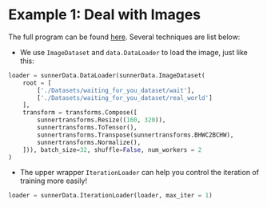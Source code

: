 # Example 1: Deal with Images

The full program can be found [here](https://github.com/SunnerLi/Torchvision_sunner/blob/master/example/simple_image_example.py). Several techniques are list below:

* We use ``ImageDataset`` and ``data.DataLoader`` to load the image, just like this:
```python
loader = sunnerData.DataLoader(sunnerData.ImageDataset(
    root = [
        ['./Datasets/waiting_for_you_dataset/wait'], 
        ['./Datasets/waiting_for_you_dataset/real_world']
    ],
    transform = transforms.Compose([
        sunnertransforms.Resize((160, 320)),
        sunnertransforms.ToTensor(),
        sunnertransforms.Transpose(sunnertransforms.BHWC2BCHW),
        sunnertransforms.Normalize(),
    ])), batch_size=32, shuffle=False, num_workers = 2
)
```

* The upper wrapper ``IterationLoader`` can help you control the iteration of training more easily!
```python
loader = sunnerData.IterationLoader(loader, max_iter = 1)
```